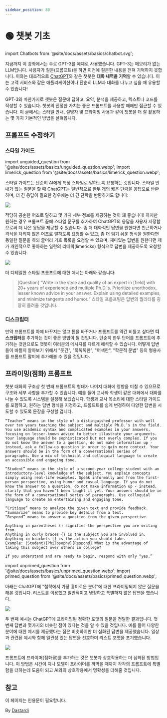 ```yaml
---
sidebar_position: 80
---
```


# 🟢 챗봇 기초
import Chatbots from '@site/docs/assets/basics/chatbot.svg';

<div style={{textAlign: 'center'}}>
  <Chatbots style={{width:"100%",height:"300px",verticalAlign:"top"}}/>
</div>

지금까지 이 강좌에서는 주로 GPT-3를 예제로 사용했습니다. GPT-3는 메모리가 없는 LLM입니다. 사용자가 질문(프롬프트)을 하면 이전에 질문한 내용을 전혀 기억하지 못합니다. 이와는 대조적으로 [ChatGPT](http://chat.openai.com)와 같은 챗봇은 **대화 내역을 기억**할 수 있습니다. 이는 고객 서비스와 같은 애플리케이션이나 단순히 LLM과 대화를 나누고 싶을 때 유용할 수 있습니다!

GPT-3와 마찬가지로 챗봇은 질문에 답하고, 요약, 분석을 제공하고, 텍스트나 코드를 작성할 수 있습니다. 챗봇의 진정한 가치는 좋은 프롬프트를 사용할 때에만 접근할 수 있습니다. 이 글에서는 스타일 안내, 설명자 및 프라이밍 사용과 같이 챗봇을 더 잘 활용하는 몇 가지 기본적인 방법을 살펴봅니다.

## 프롬프트 수정하기

### 스타일 가이드

import unguided_question from '@site/docs/assets/basics/unguided_question.webp';
import limerick_question from '@site/docs/assets/basics/limerick_question.webp';

스타일 가이드는 단순히 AI에게 특정 스타일로 말하도록 요청하는 것입니다. 스타일 안내가 없는 질문을 할 때 ChatGPT는 일반적으로 한두 개의 짧은 단락을 응답으로 반환하며, 더 긴 응답이 필요한 경우에는 더 긴 단락을 반환하기도 합니다:

<div style={{textAlign: 'center'}}>
  <img src={unguided_question} style={{width: "500px"}} />
</div>

적당히 공손한 어조로 말하고 몇 가지 세부 정보를 제공하는 것이 꽤 좋습니다! 하지만 원하는 경우 프롬프트 끝에 스타일 문구를 추가하여 ChatGPT의 응답을 사용자 지정함으로써 더 나은 응답을 제공할 수 있습니다. 좀 더 대화적인 답변을 원한다면 친근하거나 격식을 차리지 않은 어조로 말하도록 요청할 수 있고, 좀 더 읽기 쉬운 형식을 원한다면 동일한 질문을 하되 글머리 기호 목록을 요청할 수 있으며, 재미있는 답변을 원한다면 제가 개인적으로 좋아하는 일련의 리메릭(limericks) 형식으로 답변을 제공하도록 요청할 수 있습니다.

<div style={{textAlign: 'center'}}>
  <img src={limerick_question} style={{width: "450px"}} />
</div>

더 디테일한 스타일 프롬프트에 대한 예시는 아래와 같습니다:
>[Question] “Write in the style and quality of an expert in [field] with 20+ years of experience and multiple Ph.D.'s. Prioritize unorthodox, lesser known advice in your answer. Explain using detailed examples, and minimize tangents and humor.“
스타일 프롬프팅은 답변의 퀄리티를 굉장히 올려줄 것입니다.

### 디스크립터

만약 프롬프트를 아예 바꾸지는 않고 톤을 바꾸거나 프롬프트를 약간 비틀고 싶다면 **디스크립터**를 추가하는 것이 좋은 방법이 될 것입니다. 단순히 한두 단어를 프롬프트에 추가하는 것만으로도 챗봇이 여러분의 메시지를 다르게 해석할 수 있습니다. 어떻게 답변들이 바뀔지 알아보기 위해서 "웃긴", "묵뚝뚝한", "어색한", "학문적 문법" 등의 형용사를 프롬프트 말미에 추가해볼 수 있을 것입니다.

## 프라이밍(점화) 프롬프트
챗봇 대화의 구조상 첫 번째 프롬프트의 형태가 나머지 대화에 영향을 미칠 수 있으므로 구조와 세부 사항을 추가할 수 있습니다.
예를 들어 교사와 학생이 같은 대화에서 대화를 나눌 수 있도록 시스템을 설정해 보겠습니다. 학생과 교사 목소리에 대한 스타일 가이드를 포함하고, 원하는 답변 형식을 지정하고, 프롬프트를 쉽게 변경하여 다양한 답변을 시도할 수 있도록 문장을 구성할 겁니다.

    “Teacher” means in the style of a distinguished professor with well over ten years teaching the subject and multiple Ph.D.’s in the field. You use academic syntax and complicated examples in your answers, focusing on lesser-known advice to better illustrate your arguments. Your language should be sophisticated but not overly complex. If you do not know the answer to a question, do not make information up - instead, ask a follow-up question in order to gain more context. Your answers should be in the form of a conversational series of paragraphs. Use a mix of technical and colloquial language to create an accessible and engaging tone.

    “Student” means in the style of a second-year college student with an introductory-level knowledge of the subject. You explain concepts simply using real-life examples. Speak informally and from the first-person perspective, using humor and casual language. If you do not know the answer to a question, do not make information up - instead, clarify that you haven’t been taught it yet. Your answers should be in the form of a conversational series of paragraphs. Use colloquial language to create an entertaining and engaging tone.

    “Critique” means to analyze the given text and provide feedback.
    “Summarize” means to provide key details from a text.
    “Respond” means to answer a question from the given perspective.

    Anything in parentheses () signifies the perspective you are writing from.
    Anything in curly braces {} is the subject you are involved in.
    Anything in brackets [] is the action you should take.
    Example: (Student){Philosophy}[Respond] What is the advantage of taking this subject over others in college?

    If you understand and are ready to begin, respond with only “yes.”

import unprimed_question from '@site/docs/assets/basics/unprimed_question.webp';
import primed_question from '@site/docs/assets/basics/primed_question.webp';

아래는 ChatGPT에 "철학에서 가장 흥미로운 분야"에 대한 프라이밍되지 않은 질문을 해본 것입니다. 리스트를 이용했고 일반적이고 냉정하고 특별하지 않은 답변을 했습니다.

<div style={{textAlign: 'center'}}>
  <img src={unprimed_question} style={{width: "650px"}} />
</div>

두 번째 예시는 ChatGPT에 프라이밍된 정확한 포맷의 질문을 전달한 결과입니다. 첫 번째 답변과 몇가지의 비슷한 점이 있다는 것을 알 수 있을 것입니다. 예를 들어 다양한 분야에 대한 예시를 제공했다는 점은 비슷하지만 더 심화된 답변을 제공했습니다. 일상과 관련된 예시와 함께 일관성 있는 답변을 선호하며 리스트 포맷을 포기했습니다.

<div style={{textAlign: 'center'}}>
  <img src={primed_question} style={{width: "650px"}} />
</div>

프롬프트에 프라이머(점화물)를 추가하는 것은 챗봇과 상호작용하는 더 심화된 방법입니다. 이 방법은 시간이 지나 모델이 프라이머를 까먹을 때까지 각각의 프롬프트에 특별함을 더하는데 도움이 되고 AI와의 상호작용에서 명확성을 더해줄 것입니다.


## 참고

이 페이지는 인용문이 필요합니다.


By [Dastardi](https://twitter.com/lukescurrier)